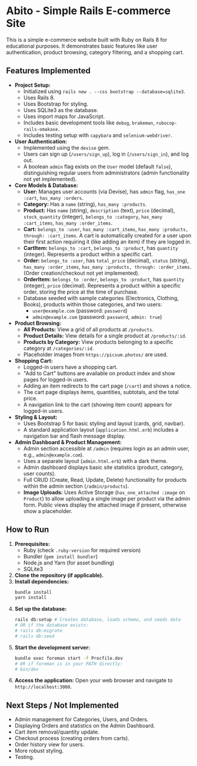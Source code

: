 # Abito - Simple Rails E-commerce Site

This is a simple e-commerce website built with Ruby on Rails 8 for educational purposes. It demonstrates basic features like user authentication, product browsing, category filtering, and a shopping cart.

## Features Implemented

*   **Project Setup:**
    *   Initialized using `rails new . --css bootstrap --database=sqlite3`.
    *   Uses Rails 8.
    *   Uses Bootstrap for styling.
    *   Uses SQLite3 as the database.
    *   Uses import maps for JavaScript.
    *   Includes basic development tools like `debug`, `brakeman`, `rubocop-rails-omakase`.
    *   Includes testing setup with `capybara` and `selenium-webdriver`.
*   **User Authentication:**
    *   Implemented using the `devise` gem.
    *   Users can sign up (`/users/sign_up`), log in (`/users/sign_in`), and log out.
    *   A boolean `admin` flag exists on the `User` model (default `false`), distinguishing regular users from administrators (admin functionality not yet implemented).
*   **Core Models & Database:**
    *   **User:** Manages user accounts (via Devise), has `admin` flag, `has_one :cart`, `has_many :orders`.
    *   **Category:** Has a `name` (string), `has_many :products`.
    *   **Product:** Has `name` (string), `description` (text), `price` (decimal), `stock_quantity` (integer), `belongs_to :category`, `has_many :cart_items`, `has_many :order_items`.
    *   **Cart:** `belongs_to :user`, `has_many :cart_items`, `has_many :products, through: :cart_items`. A cart is automatically created for a user upon their first action requiring it (like adding an item) if they are logged in.
    *   **CartItem:** `belongs_to :cart`, `belongs_to :product`, has `quantity` (integer). Represents a product within a specific cart.
    *   **Order:** `belongs_to :user`, has `total_price` (decimal), `status` (string), `has_many :order_items`, `has_many :products, through: :order_items`. (Order creation/checkout not yet implemented).
    *   **OrderItem:** `belongs_to :order`, `belongs_to :product`, has `quantity` (integer), `price` (decimal). Represents a product within a specific order, storing the price at the time of purchase.
    *   Database seeded with sample categories (Electronics, Clothing, Books), products within those categories, and two users:
        *   `user@example.com` (password: `password`)
        *   `admin@example.com` (password: `password`, `admin: true`)
*   **Product Browsing:**
    *   **All Products:** View a grid of all products at `/products`.
    *   **Product Details:** View details for a single product at `/products/:id`.
    *   **Products by Category:** View products belonging to a specific category at `/categories/:id`.
    *   Placeholder images from `https://picsum.photos/` are used.
*   **Shopping Cart:**
    *   Logged-in users have a shopping cart.
    *   "Add to Cart" buttons are available on product index and show pages for logged-in users.
    *   Adding an item redirects to the cart page (`/cart`) and shows a notice.
    *   The cart page displays items, quantities, subtotals, and the total price.
    *   A navigation link to the cart (showing item count) appears for logged-in users.
*   **Styling & Layout:**
    *   Uses Bootstrap 5 for basic styling and layout (cards, grid, navbar).
    *   A standard application layout (`application.html.erb`) includes a navigation bar and flash message display.
*   **Admin Dashboard & Product Management:**
    *   Admin section accessible at `/admin` (requires login as an admin user, e.g., `admin@example.com`).
    *   Uses a separate layout (`admin.html.erb`) with a dark theme.
    *   Admin dashboard displays basic site statistics (product, category, user counts).
    *   Full CRUD (Create, Read, Update, Delete) functionality for products within the admin section (`/admin/products`).
    *   **Image Uploads:** Uses Active Storage (`has_one_attached :image` on `Product`) to allow uploading a single image per product via the admin form. Public views display the attached image if present, otherwise show a placeholder.

## How to Run

1.  **Prerequisites:**
    *   Ruby (check `.ruby-version` for required version)
    *   Bundler (`gem install bundler`)
    *   Node.js and Yarn (for asset bundling)
    *   SQLite3
2.  **Clone the repository (if applicable).**
3.  **Install dependencies:**
    ```bash
    bundle install
    yarn install
    ```
4.  **Set up the database:**
    ```bash
    rails db:setup # Creates database, loads schema, and seeds data
    # OR if the database exists:
    # rails db:migrate
    # rails db:seed
    ```
5.  **Start the development server:**
    ```bash
    bundle exec foreman start -f Procfile.dev
    # OR if foreman is in your PATH directly:
    # bin/dev
    ```
6.  **Access the application:** Open your web browser and navigate to `http://localhost:3000`.

## Next Steps / Not Implemented

*   Admin management for Categories, Users, and Orders.
*   Displaying Orders and statistics on the Admin Dashboard.
*   Cart item removal/quantity update.
*   Checkout process (creating orders from carts).
*   Order history view for users.
*   More robust styling.
*   Testing.

